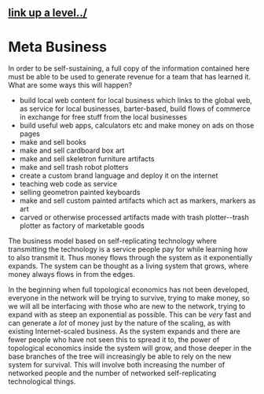 ## [link up a level../](../)


# Meta Business


In order to be self-sustaining, a full copy of the information contained here must be able to be used to generate revenue for a team that has learned it.  What are some ways this will happen?

- build local web content for local business which links to the global web, as service for local businesses, barter-based, build flows of commerce in exchange for free stuff from the local businesses 
- build useful web apps, calculators etc and make money on ads on those pages
- make and sell books
- make and sell cardboard box art
- make and sell skeletron furniture artifacts
- make and sell trash robot plotters
- create a custom brand language and deploy it on the internet
- teaching web code as service
- selling geometron painted keyboards
- make and sell custom painted artifacts which act as markers, markers as art
- carved or otherwise processed artifacts made with trash plotter--trash plotter as factory of marketable goods
 

The business model based on self-replicating technology where transmitting the technology is a service people pay for while learning how to also transmit it.  Thus money flows through the system as it exponentially expands.  The system can be thought as a living system that grows, where money always flows in from the edges.  

In the beginning when full topological economics has not been developed, everyone in the network will be trying to survive, trying to make money, so we will all be interfacing with those who are new to the network, trying to expand with as steep an exponential as possible.  This can be *very* fast and can generate a *lot* of money just by the nature of the scaling, as with existing Internet-scaled business. As the system expands and there are fewer people who have not seen this to spread it to, the power of topological economics inside the system will grow, and those deeper in the base branches of the tree will increasingly be able to rely on the new system for survival.  This will involve both increasing the number of networked people and the number of networked self-replicating technological things.

